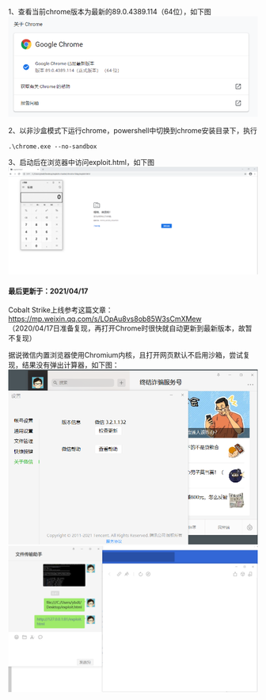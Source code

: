 1、查看当前chrome版本为最新的89.0.4389.114（64位），如下图  
![image](./pic/0.png)

2、以非沙盒模式下运行chrome，powershell中切换到chrome安装目录下，执行
```
.\chrome.exe --no-sandbox
```

3、启动后在浏览器中访问exploit.html，如下图  
![image](./pic/1.png)

#### 最后更新于：2021/04/17
Cobalt Strike上线参考这篇文章：https://mp.weixin.qq.com/s/LOpAu8vs8ob85W3sCmXMew  
（2020/04/17日准备复现，再打开Chrome时很快就自动更新到最新版本，故暂不复现）

据说微信内置浏览器使用Chromium内核，且打开网页默认不启用沙箱，尝试复现，结果没有弹出计算器，如下图：  
![image](./pic/2.png)  
![image](./pic/3.png)
